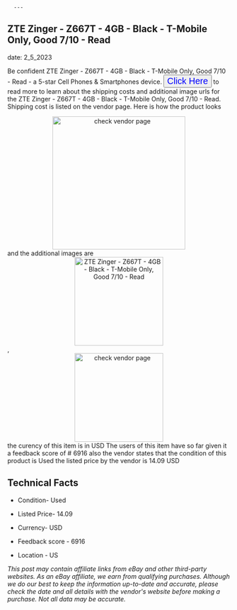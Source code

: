  
      ---
      

 ## ZTE Zinger - Z667T - 4GB - Black - T-Mobile Only, Good 7/10 - Read 

 

      

date: 2_5_2023
     

     
      

Be confident ZTE Zinger - Z667T - 4GB - Black - T-Mobile Only, Good 7/10 - Read - a 5-star Cell Phones & Smartphones device. <button style="font-size:20px;color:blue" onclick="window.location.href = 'https://www.ebay.com/itm/255959259093?hash=item3b985c57d5%3Ag%3A7zoAAOSwoLBj3BE0&mkevt=1&mkcid=1&mkrid=711-53200-19255-0&campid=%253CePNCampaignId%253E&customid=%253CreferenceId%253E&toolid=10049'">Click Here</button> to read more to learn about the shipping costs and additional image urls for the ZTE Zinger - Z667T - 4GB - Black - T-Mobile Only, Good 7/10 - Read. Shipping cost is listed on the vendor page. Here is how the product looks <div style="text-align:center;"><img onclick="window.location.href = 'https://www.ebay.com/itm/255959259093?hash=item3b985c57d5%3Ag%3A7zoAAOSwoLBj3BE0&mkevt=1&mkcid=1&mkrid=711-53200-19255-0&campid=%253CePNCampaignId%253E&customid=%253CreferenceId%253E&toolid=10049';" src="https://i.ebayimg.com/thumbs/images/g/7zoAAOSwoLBj3BE0/s-l225.jpg" alt="check vendor page" style="width:300px; height:auto;object-fit:contain;" /></div> and the additional images are <div style="text-align:center;"><img onclick="window.location.href = '$https://www.ebay.com/itm/255959259093?hash=item3b985c57d5%3Ag%3A7zoAAOSwoLBj3BE0&mkevt=1&mkcid=1&mkrid=711-53200-19255-0&campid=%253CePNCampaignId%253E&customid=%253CreferenceId%253E&toolid=10049';" src="https://i.ebayimg.com/images/g/7zoAAOSwoLBj3BE0/s-l1600.jpg" alt="ZTE Zinger - Z667T - 4GB - Black - T-Mobile Only, Good 7/10 - Read" style="width:200px; height:auto;object-fit:contain;" /></div>,<div style="text-align:center;"><img onclick="window.location.href = '$https://www.ebay.com/itm/255959259093?hash=item3b985c57d5%3Ag%3A7zoAAOSwoLBj3BE0&mkevt=1&mkcid=1&mkrid=711-53200-19255-0&campid=%253CePNCampaignId%253E&customid=%253CreferenceId%253E&toolid=10049';" src="https://origin-galleryplus.ebayimg.com/ws/web/255959259093_2_0_1/225x225.jpg,https://origin-galleryplus.ebayimg.com/ws/web/255959259093_3_0_1/225x225.jpg" alt="check vendor page" style="width:200px; height:auto;object-fit:contain;"/></div> the curency of this item is in USD The users of this item have so far given it a feedback score of # 6916 also the vendor states that the condition of this product is Used the listed price by the vendor is  14.09 USD


      
      

 ## Technical Facts 



      
      

 - Condition- Used 


      

 - Listed Price- 14.09 


      

 - Currency- USD 


      

 - Feedback score - 6916 


      

 - Location - US 


      
      

*_This post may contain affiliate links from eBay and other third-party websites. As an eBay affiliate, we earn from qualifying purchases. Although we do our best to keep the information up-to-date and accurate, please check the date and all details with the vendor's website before making a purchase. Not all data may be accurate._*



      
      